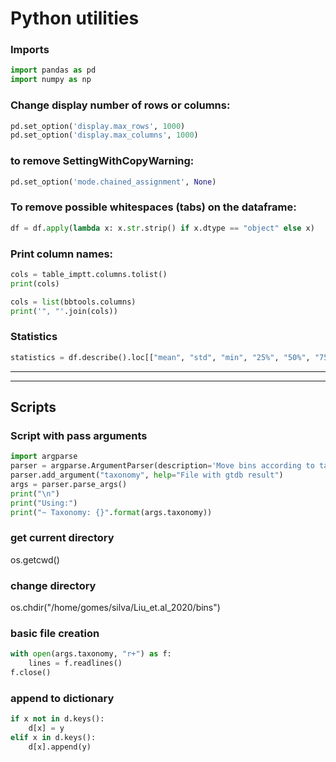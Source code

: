 # Python utilities

### Imports
```python
import pandas as pd
import numpy as np
```
### Change display number of rows or columns:
```python
pd.set_option('display.max_rows', 1000)
pd.set_option('display.max_columns', 1000)
```
### to remove SettingWithCopyWarning:
```python
pd.set_option('mode.chained_assignment', None)
```

### To remove possible whitespaces (tabs) on the dataframe:
```python
df = df.apply(lambda x: x.str.strip() if x.dtype == "object" else x)
```
### Print column names:
```python
cols = table_imptt.columns.tolist()
print(cols)
```
```python
cols = list(bbtools.columns)
print('", "'.join(cols))
```
### Statistics
```python
statistics = df.describe().loc[["mean", "std", "min", "25%", "50%", "75%", "max"]].round(2)
```
* * *

* * *
## Scripts
### Script with pass arguments
```python
import argparse
parser = argparse.ArgumentParser(description='Move bins according to taxonomy')
parser.add_argument("taxonomy", help="File with gtdb result")
args = parser.parse_args()
print("\n")
print("Using:")
print("~ Taxonomy: {}".format(args.taxonomy))
```
### get current directory
os.getcwd()
### change directory
os.chdir("/home/gomes/silva/Liu_et.al_2020/bins")

### basic file creation
```python
with open(args.taxonomy, "r+") as f:
    lines = f.readlines()
f.close()
```

### append to dictionary
```python
if x not in d.keys():
    d[x] = y
elif x in d.keys():
    d[x].append(y)
```
